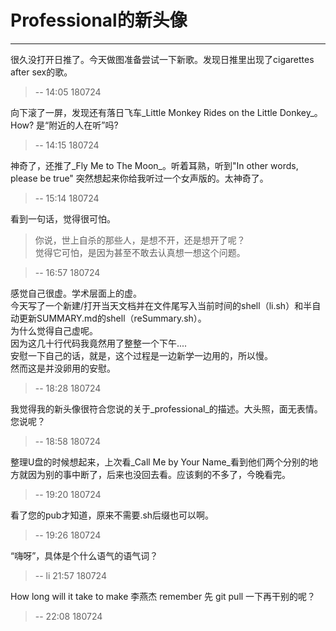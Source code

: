 # Professional的新头像

------

很久没打开日推了。今天做图准备尝试一下新歌。发现日推里出现了cigarettes after sex的歌。

> -- 14:05 180724    

向下滚了一屏，发现还有落日飞车_Little Monkey Rides on the Little Donkey_。How? 是“附近的人在听”吗?

> -- 14:15 180724  

神奇了，还推了_Fly Me to The Moon_。听着耳熟，听到"In other words, please be true" 突然想起来你给我听过一个女声版的。太神奇了。  

> -- 15:14 180724 

看到一句话，觉得很可怕。
> 你说，世上自杀的那些人，是想不开，还是想开了呢？  
觉得它可怕，是因为甚至不敢去认真想一想这个问题。

> -- 16:57 180724  

感觉自己很虚。学术层面上的虚。  
今天写了一个新建/打开当天文档并在文件尾写入当前时间的shell（li.sh）和半自动更新SUMMARY.md的shell（reSummary.sh）。  
为什么觉得自己虚呢。  
因为这几十行代码我竟然用了整整一个下午....  
安慰一下自己的话，就是，这个过程是一边新学一边用的，所以慢。  
然而这是并没卵用的安慰。  

> -- 18:28 180724  

我觉得我的新头像很符合您说的关于_professional_的描述。大头照，面无表情。您说呢？

> -- 18:58 180724  

整理U盘的时候想起来，上次看_Call Me by Your Name_看到他们两个分别的地方就因为别的事中断了，后来也没回去看。应该剩的不多了，今晚看完。

> -- 19:20 180724  

看了您的pub才知道，原来不需要.sh后缀也可以啊。

> -- 19:26 180724  

“嗨呀”，具体是个什么语气的语气词？

> -- li 21:57 180724  

How long will it take to make 李燕杰 remember 先 git pull 一下再干别的呢？  

> -- 22:08 180724  
